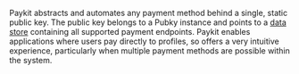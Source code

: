 Paykit abstracts and automates any payment method behind a single, static public key. The public key belongs to a Pubky instance and points to a [data store](1.Data%20Stores.md) containing all supported payment endpoints. Paykit enables applications where users pay directly to profiles, so offers a very intuitive experience, particularly when multiple payment methods are possible within the system.
